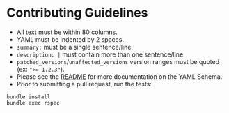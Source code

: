 # Contributing Guidelines

* All text must be within 80 columns.
* YAML must be indented by 2 spaces.
* `summary:` must be a single sentence/line.
* `description: |` must contain more than one sentence/line.
* `patched_versions`/`unaffected_versions` version ranges must be quoted
  (ex: `">= 1.2.3"`).
* Please see the [README](README.md#schema) for more documentation on the
  YAML Schema.
* Prior to submitting a pull request, run the tests:

```
bundle install
bundle exec rspec
```
